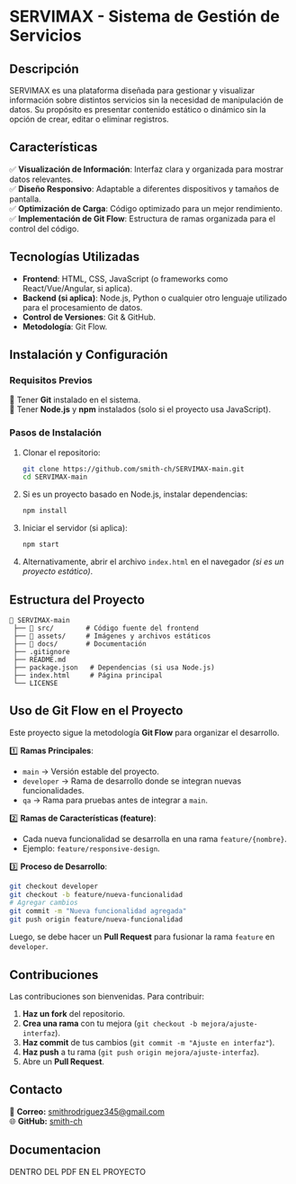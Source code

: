 # **SERVIMAX - Sistema de Gestión de Servicios**  

## **Descripción**  
SERVIMAX es una plataforma diseñada para gestionar y visualizar información sobre distintos servicios sin la necesidad de manipulación de datos. Su propósito es presentar contenido estático o dinámico sin la opción de crear, editar o eliminar registros.  

## **Características**  
✅ **Visualización de Información**: Interfaz clara y organizada para mostrar datos relevantes.  
✅ **Diseño Responsivo**: Adaptable a diferentes dispositivos y tamaños de pantalla.  
✅ **Optimización de Carga**: Código optimizado para un mejor rendimiento.  
✅ **Implementación de Git Flow**: Estructura de ramas organizada para el control del código.  


## **Tecnologías Utilizadas**  
- **Frontend**: HTML, CSS, JavaScript (o frameworks como React/Vue/Angular, si aplica).  
- **Backend (si aplica)**: Node.js, Python o cualquier otro lenguaje utilizado para el procesamiento de datos.  
- **Control de Versiones**: Git & GitHub.  
- **Metodología**: Git Flow.  


## **Instalación y Configuración**  

### **Requisitos Previos**  
🔹 Tener **Git** instalado en el sistema.  
🔹 Tener **Node.js** y **npm** instalados (solo si el proyecto usa JavaScript).  

### **Pasos de Instalación**  
1. Clonar el repositorio:  
   ```bash
   git clone https://github.com/smith-ch/SERVIMAX-main.git
   cd SERVIMAX-main
   ```
2. Si es un proyecto basado en Node.js, instalar dependencias:  
   ```bash
   npm install
   ```
3. Iniciar el servidor (si aplica):  
   ```bash
   npm start
   ```
4. Alternativamente, abrir el archivo `index.html` en el navegador *(si es un proyecto estático)*.  


## **Estructura del Proyecto**  
```
📂 SERVIMAX-main
 ├── 📂 src/        # Código fuente del frontend
 ├── 📂 assets/     # Imágenes y archivos estáticos
 ├── 📂 docs/       # Documentación
 ├── .gitignore
 ├── README.md
 ├── package.json   # Dependencias (si usa Node.js)
 ├── index.html     # Página principal
 └── LICENSE
```


## **Uso de Git Flow en el Proyecto**  

Este proyecto sigue la metodología **Git Flow** para organizar el desarrollo.  

1️⃣ **Ramas Principales**:  
   - `main` → Versión estable del proyecto.  
   - `developer` → Rama de desarrollo donde se integran nuevas funcionalidades.  
   - `qa` → Rama para pruebas antes de integrar a `main`.  

2️⃣ **Ramas de Características (feature)**:  
   - Cada nueva funcionalidad se desarrolla en una rama `feature/{nombre}`.  
   - Ejemplo: `feature/responsive-design`.  

3️⃣ **Proceso de Desarrollo**:  
   ```bash
   git checkout developer
   git checkout -b feature/nueva-funcionalidad
   # Agregar cambios
   git commit -m "Nueva funcionalidad agregada"
   git push origin feature/nueva-funcionalidad
   ```
   Luego, se debe hacer un **Pull Request** para fusionar la rama `feature` en `developer`.  


## **Contribuciones**  
Las contribuciones son bienvenidas. Para contribuir:  
1. **Haz un fork** del repositorio.  
2. **Crea una rama** con tu mejora (`git checkout -b mejora/ajuste-interfaz`).  
3. **Haz commit** de tus cambios (`git commit -m "Ajuste en interfaz"`).  
4. **Haz push** a tu rama (`git push origin mejora/ajuste-interfaz`).  
5. Abre un **Pull Request**.  


## **Contacto**  
📧 **Correo:** smithrodriguez345@gmail.com  
🌐 **GitHub:** [smith-ch](https://github.com/smith-ch)  


## **Documentacion**
DENTRO DEL PDF EN EL PROYECTO
